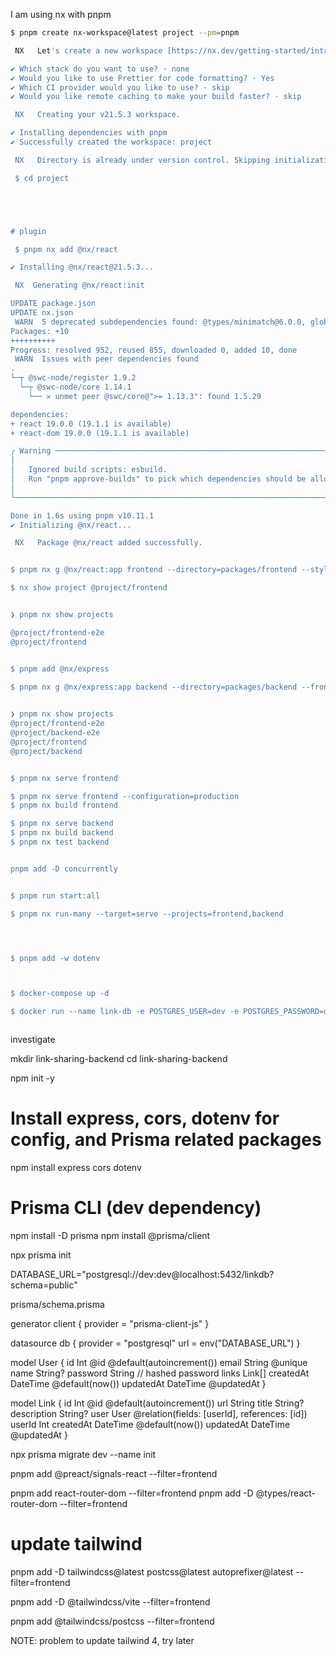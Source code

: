 I am using nx with pnpm

```bash
$ pnpm create nx-workspace@latest project --pm=pnpm

 NX   Let's create a new workspace [https://nx.dev/getting-started/intro]

✔ Which stack do you want to use? · none
✔ Would you like to use Prettier for code formatting? · Yes
✔ Which CI provider would you like to use? · skip
✔ Would you like remote caching to make your build faster? · skip

 NX   Creating your v21.5.3 workspace.

✔ Installing dependencies with pnpm
✔ Successfully created the workspace: project

 NX   Directory is already under version control. Skipping initialization of git.

 $ cd project





# plugin

 $ pnpm nx add @nx/react

✔ Installing @nx/react@21.5.3...

 NX  Generating @nx/react:init

UPDATE package.json
UPDATE nx.json
 WARN  5 deprecated subdependencies found: @types/minimatch@6.0.0, glob@7.2.3, glob@8.1.0, inflight@1.0.6, stable@0.1.8
Packages: +10
++++++++++
Progress: resolved 952, reused 855, downloaded 0, added 10, done
 WARN  Issues with peer dependencies found
.
└─┬ @swc-node/register 1.9.2
  └─┬ @swc-node/core 1.14.1
    └── ✕ unmet peer @swc/core@">= 1.13.3": found 1.5.29

dependencies:
+ react 19.0.0 (19.1.1 is available)
+ react-dom 19.0.0 (19.1.1 is available)

╭ Warning ───────────────────────────────────────────────────────────────────────────────────╮
│                                                                                            │
│   Ignored build scripts: esbuild.                                                          │
│   Run "pnpm approve-builds" to pick which dependencies should be allowed to run scripts.   │
│                                                                                            │
╰────────────────────────────────────────────────────────────────────────────────────────────╯

Done in 1.6s using pnpm v10.11.1
✔ Initializing @nx/react...

 NX   Package @nx/react added successfully.


$ pnpm nx g @nx/react:app frontend --directory=packages/frontend --style=tailwind

$ nx show project @project/frontend


❯ pnpm nx show projects

@project/frontend-e2e
@project/frontend


$ pnpm add @nx/express

$ pnpm nx g @nx/express:app backend --directory=packages/backend --frontend-project=@project/frontend
 

❯ pnpm nx show projects
@project/frontend-e2e
@project/backend-e2e
@project/frontend
@project/backend


$ pnpm nx serve frontend

$ pnpm nx serve frontend --configuration=production
$ pnpm nx build frontend

$ pnpm nx serve backend
$ pnpm nx build backend
$ pnpm nx test backend


pnpm add -D concurrently


$ pnpm run start:all

$ pnpm nx run-many --target=serve --projects=frontend,backend




$ pnpm add -w dotenv



$ docker-compose up -d

$ docker run --name link-db -e POSTGRES_USER=dev -e POSTGRES_PASSWORD=dev -e POSTGRES_DB=linkdb -p 5432:5432 -d postgres



 ```


 investigate

 mkdir link-sharing-backend
cd link-sharing-backend

npm init -y

# Install express, cors, dotenv for config, and Prisma related packages
npm install express cors dotenv

# Prisma CLI (dev dependency)
npm install -D prisma
npm install @prisma/client



npx prisma init

DATABASE_URL="postgresql://dev:dev@localhost:5432/linkdb?schema=public"


prisma/schema.prisma

generator client {
  provider = "prisma-client-js"
}

datasource db {
  provider = "postgresql"
  url      = env("DATABASE_URL")
}

model User {
  id        Int      @id @default(autoincrement())
  email     String   @unique
  name      String?
  password  String   // hashed password
  links     Link[]
  createdAt DateTime @default(now())
  updatedAt DateTime @updatedAt
}

model Link {
  id        Int      @id @default(autoincrement())
  url       String
  title     String?
  description String?
  user      User     @relation(fields: [userId], references: [id])
  userId    Int
  createdAt DateTime @default(now())
  updatedAt DateTime @updatedAt
}


npx prisma migrate dev --name init


pnpm add @preact/signals-react --filter=frontend

pnpm add react-router-dom --filter=frontend
pnpm add -D @types/react-router-dom --filter=frontend


# update tailwind
pnpm add -D tailwindcss@latest postcss@latest autoprefixer@latest --filter=frontend


pnpm add -D @tailwindcss/vite --filter=frontend

pnpm add @tailwindcss/postcss --filter=frontend


NOTE: problem to update tailwind 4, try later

